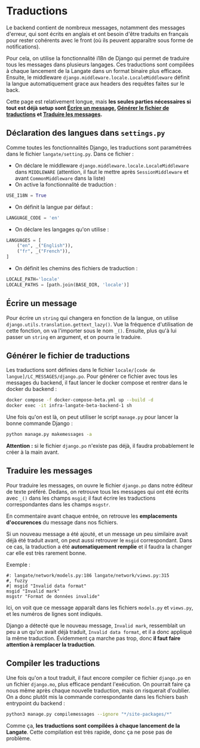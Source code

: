 # Traductions

Le backend contient de nombreux messages, notamment des messages d'erreur, qui sont écrits en anglais et ont besoin d'être traduits en français pour rester cohérents avec le front (où ils peuvent apparaître sous forme de notifications).

Pour cela, on utilise la fonctionnalité i18n de Django qui permet de traduire tous les messages dans plusieurs langages. Ces traductions sont compilées à chaque lancement de la Langate dans un format binaire plus efficace. Ensuite, le middleware `django.middleware.locale.LocaleMiddleware` définit la langue automatiquement grace aux headers des requêtes faites sur le back.

Cette page est relativement longue, mais **les seules parties nécessaires si tout est déjà setup sont [Écrire un message](#écrire-un-message), [Générer le fichier de traductions](#générer-le-fichier-de-traductions) et [Traduire les messages](#traduire-les-messages).**

## Déclaration des langues dans `settings.py`

Comme toutes les fonctionnalités Django, les traductions sont paramétrées dans le fichier `langate/setting.py`. Dans ce fichier :
- On déclare le middleware `django.middleware.locale.LocaleMiddleware` dans `MIDDLEWARE` (attention, il faut le mettre après `SessionMiddleware` et avant `CommonMiddleware` dans la liste)
- On active la fonctionnalité de traduction :
```python
USE_I18N = True
```
- On définit la langue par défaut :
```python
LANGUAGE_CODE = 'en'
```
- On déclare les langages qu'on utilise :
```python
LANGUAGES = [
    ("en", _("English")),
    ("fr", _("French")),
]
```
- On définit les chemins des fichiers de traduction :
```python
LOCALE_PATH='locale'
LOCALE_PATHS = [path.join(BASE_DIR, 'locale')]
```

## Écrire un message

Pour écrire un `string` qui changera en fonction de la langue, on utilise `django.utils.translation.gettext_lazy()`. Vue la fréquence d'utilisation de cette fonction, on va l'importer sous le nom `_()`. Ensuite, plus qu'à lui passer un `string` en argument, et on pourra le traduire.

## Générer le fichier de traductions

Les traductions sont définies dans le fichier `locale/[code de langue]/LC_MESSAGES/django.po`. Pour générer ce fichier avec tous les messages du backend, il faut lancer le docker compose et rentrer dans le docker du backend :
```sh
docker compose -f docker-compose-beta.yml up --build -d
docker exec -it infra-langate-beta-backend-1 sh
```
Une fois qu'on est là, on peut utiliser le script `manage.py` pour lancer la bonne commande Django :
```sh
python manage.py makemessages -a
```
**Attention :** si le fichier `django.po` n'existe pas déjà, il faudra probablement le créer à la main avant.

## Traduire les messages

Pour traduire les messages, on ouvre le fichier `django.po` dans notre éditeur de texte préféré. Dedans, on retrouve tous les messages qui ont été écrits avec `_()` dans les champs `msgid`; il faut écrire les traductions correspondantes dans les champs `msgstr`.

En commentaire avant chaque entrée, on retrouve les **emplacements d'occurences** du message dans nos fichiers.

Si un nouveau message a été ajouté, et un message un peu similaire avait déjà été traduit avant, on peut aussi retrouver le `msgid` correspondant. Dans ce cas, la traduction a été **automatiquement remplie** et il faudra la changer car elle est très rarement bonne.

Exemple :
```
#: langate/network/models.py:186 langate/network/views.py:315
#, fuzzy
#| msgid "Invalid data format"
msgid "Invalid mark"
msgstr "Format de données invalide"
```

Ici, on voit que ce message apparaît dans les fichiers `models.py` et `views.py`, et les numéros de lignes sont indiqués.

Django a détecté que le nouveau message, `Invalid mark`, ressemblait un peu a un qu'on avait déjà traduit, `Invalid data format`, et il a donc appliqué la même traduction. Évidemment ça marche pas trop, donc **il faut faire attention à remplacer la traduction**.

## Compiler les traductions

Une fois qu'on a tout traduit, il faut encore compiler ce fichier `django.po` en un fichier `django.mo`, plus efficace pendant l'exécution. On pourrait faire ça nous même après chaque nouvelle traduction, mais on risquerait d'oublier. On a donc plutôt mis la commande correspondante dans les fichiers bash entrypoint du backend :

```sh
python3 manage.py compilemessages --ignore "*/site-packages/*"
```

Comme ça, **les traductions sont compilées à chaque lancement de la Langate**. Cette compilation est très rapide, donc ça ne pose pas de problème.